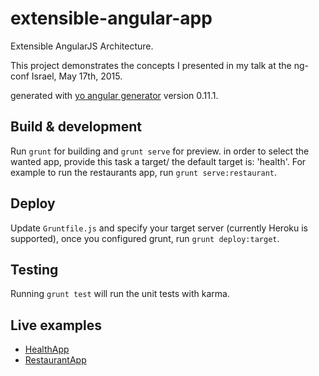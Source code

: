 # extensible-angular-app
Extensible AngularJS Architecture.

This project demonstrates the concepts I presented in my talk at the ng-conf Israel, May 17th, 2015.

generated with [yo angular generator](https://github.com/yeoman/generator-angular)
version 0.11.1.

## Build & development

Run `grunt` for building and `grunt serve` for preview. in order to select the wanted app, provide this task a target/ 
the default target is: 'health'. For example to run the restaurants app, run `grunt serve:restaurant`.

## Deploy
Update `Gruntfile.js` and specify your target server (currently Heroku is supported), once you configured grunt, run `grunt deploy:target`.

## Testing

Running `grunt test` will run the unit tests with karma.

## Live examples

* [HealthApp](http://ext-app-health.herokuapp.com)
* [RestaurantApp](http://ext-app-restaurant.herokuapp.com)
